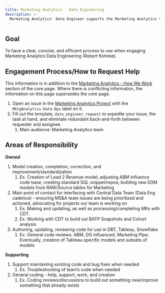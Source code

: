 ```yaml
---
title: Marketing Analytics - Data Engineering
description: >-
  Marketing Analytics' Data Engineer supports the Marketing Analytics team directly as well as the wider Marketing Org to develop, hone, and refine SQL code by interfacing with and acting as liaison between the Central Data Team (CDT) and Marketing/Marketing Analytics.
---
```


<link rel="stylesheet" type="text/css" href="/stylesheets/biztech.css" />

## <i id="biz-tech-icons" class="far fa-newspaper"></i>Goal

To have a clear, concise, and efficient process to use when engaging Marketing Analytics Data Engineering (Robert Kohnke). 

## <i id="biz-tech-icons" class="far fa-paper-plane"></i>Engagement Process/How to Request Help

This information is in addition to the [Marketing Analytics - How We Work](_index) section of the core page. Where there is conflicting information, the information on this page supersedes the core page. 

1. Open an issue in the [Marketing Analytics Project](https://gitlab.com/gitlab-com/marketing/marketing-strategy-performance/-/issues/new) with the `MktgAnalytics-Data-Ops` label on it. 
1. Fill out the template, `data_engineer_request` to expedite your issue, the task at hand, and eliminate redundant back-and-forth between requester and assignee. 
   1. Main audience: Marketing Analytics team

## <i id="biz-tech-icons" class="fas fa-tasks"></i>Areas of Responsibility

**Owned**

1. Model creation, completion, correction, and improvement/standardization
   1. Ex. Creation of Lead 2 Revenue model; adjusting ABM Influence code base; creating standard SQL snippet/repos; building new EDM models from RAW/Source tables for Marketing
1. Main point of contact for interfacing with Central Data Team (Data Eng cadence) - ensuring MS&A team issues are being prioritized and actioned, advocating for projects our team is working on
   1. Ex. Making and updating, as well as processing/completing MRs with CDT. 
   1. Ex. Working with CDT to build out BATP Snapshots and Cohort analysis
1. Authoring, updating, reviewing code for use in DBT, Tableau, Snowflake
   1. Ex. General code reviews: ABM, DG influenced, Marketing Pipe; Eventually, creation of Tableau-specific models and subsets of models

**Supporting**

1. Support maintaining existing code and bug fixes when needed
   1. Ex. Troubleshooting of team’s code when needed
1. General coding - help, support, work, and creation
   1. Ex. Coding reviews/discussions to build out something new/improve something that already exists
